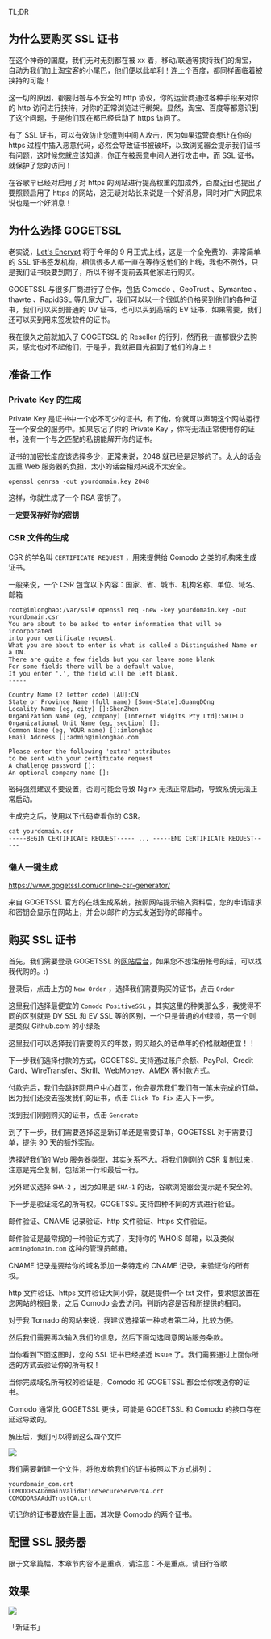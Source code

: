 <!--
GOGETSSL 证书购买记
在这个神奇的国度，我们无时无刻都在被xx着，移动/联通等挟持我们的淘宝，自动为我们加上淘宝客的小尾巴，他们便以此牟利！连上个百度，都同样面临着被挟持的可能！
1497687410
-->

TL;DR

## 为什么要购买 SSL 证书

在这个神奇的国度，我们无时无刻都在被 xx 着，移动/联通等挟持我们的淘宝，自动为我们加上淘宝客的小尾巴，他们便以此牟利！连上个百度，都同样面临着被挟持的可能！

这一切的原因，都要归咎与不安全的 http 协议，你的运营商通过各种手段来对你的 http 访问进行挟持，对你的正常浏览进行绑架。显然，淘宝、百度等都意识到了这个问题，于是他们现在都已经启动了 https 访问了。

有了 SSL 证书，可以有效防止您遭到中间人攻击，因为如果运营商想让在你的 https 过程中插入恶意代码，必然会导致证书被破坏，以致浏览器会提示我们证书有问题，这时候您就应该知道，你正在被恶意中间人进行攻击中，而 SSL 证书，就保护了您的访问！

在谷歌早已经对启用了对 https 的网站进行提高权重的加成外，百度近日也提出了要照顾启用了 https 的网站，这无疑对站长来说是一个好消息，同时对广大网民来说也是一个好消息！

## 为什么选择 GOGETSSL

老实说，[Let's Encrypt](https://letsencrypt.org/) 将于今年的 9 月正式上线，这是一个全免费的、非常简单的 SSL 证书签发机构，相信很多人都一直在等待这他们的上线，我也不例外，只是我们证书快要到期了，所以不得不提前去其他家进行购买。

GOGETSSL 与很多厂商进行了合作，包括 Comodo 、GeoTrust 、Symantec 、thawte 、RapidSSL 等几家大厂，我们可以以一个很低的价格买到他们的各种证书，我们可以买到普通的 DV 证书，也可以买到高端的 EV 证书，如果需要，我们还可以买到用来签发软件的证书。

我在很久之前就加入了 GOGETSSL 的 Reseller 的行列，然而我一直都很少去购买，感觉也对不起他们，于是乎，我就把目光投到了他们的身上！

## 准备工作

### Private Key 的生成

Private Key 是证书中一个必不可少的证书，有了他，你就可以声明这个网站运行在一个安全的服务中。如果忘记了你的 Private Key ，你将无法正常使用你的证书，没有一个与之匹配的私钥能解开你的证书。

证书的加密长度应该选择多少，正常来说，2048 就已经是足够的了。太大的话会加重 Web 服务器的负担，太小的话会相对来说不太安全。

```
openssl genrsa -out yourdomain.key 2048
```

这样，你就生成了一个 RSA 密钥了。

**一定要保存好你的密钥**

### CSR 文件的生成

CSR 的学名叫 `CERTIFICATE REQUEST` ，用来提供给 Comodo 之类的机构来生成证书。

一般来说，一个 CSR 包含以下内容：国家、省、城市、机构名称、单位、域名、邮箱

```
root@imlonghao:/var/ssl# openssl req -new -key yourdomain.key -out yourdomain.csr
You are about to be asked to enter information that will be incorporated
into your certificate request.
What you are about to enter is what is called a Distinguished Name or a DN.
There are quite a few fields but you can leave some blank
For some fields there will be a default value,
If you enter '.', the field will be left blank.
-----

Country Name (2 letter code) [AU]:CN
State or Province Name (full name) [Some-State]:GuangDOng
Locality Name (eg, city) []:ShenZhen
Organization Name (eg, company) [Internet Widgits Pty Ltd]:SHIELD
Organizational Unit Name (eg, section) []:
Common Name (eg, YOUR name) []:imlonghao
Email Address []:admin@imlonghao.com

Please enter the following 'extra' attributes
to be sent with your certificate request
A challenge password []:
An optional company name []:
```

密码强烈建议不要设置，否则可能会导致 Nginx 无法正常启动，导致系统无法正常启动。

生成完之后，使用以下代码查看你的 CSR。

```
cat yourdomain.csr
-----BEGIN CERTIFICATE REQUEST----- ... -----END CERTIFICATE REQUEST-----
```

### 懒人一键生成

https://www.gogetssl.com/online-csr-generator/

来自 GOGETSSL 官方的在线生成系统，按照网站提示输入资料后，您的申请请求和密钥会显示在网站上，并会以邮件的方式发送到你的邮箱中。

## 购买 SSL 证书

首先，我们需要登录 GOGETSSL 的[网站后台](https://web.archive.org/web/20161212021743/https://my.gogetssl.com/en/)，如果您不想注册帐号的话，可以找我代购的。:)

登录后，点击上方的 `New Order` ，选择我们需要购买的证书，点击 `Order`

这里我们选择最便宜的 `Comodo PositiveSSL` ，其实这里的种类那么多，我觉得不同的区别就是 DV SSL 和 EV SSL 等的区别，一个只是普通的小绿锁，另一个则是类似 Github.com 的小绿条

这里我们可以选择我们需要购买的年数，购买越久的话单年的价格就越便宜！！

下一步我们选择付款的方式，GOGETSSL 支持通过账户余额、PayPal、Credit Card、WireTransfer、Skrill、WebMoney、AMEX 等付款方式。

付款完后，我们会跳转回用户中心首页，他会提示我们我们有一笔未完成的订单，因为我们还没去签发我们的证书，点击 `Click To Fix` 进入下一步。

找到我们刚刚购买的证书，点击 `Generate`

到了下一步，我们需要选择这是新订单还是需要订单，GOGETSSL 对于需要订单，提供 90 天的额外奖励。

选择好我们的 Web 服务器类型，其实关系不大。将我们刚刚的 CSR 复制过来，注意是完全复制，包括第一行和最后一行。

另外建议选择 `SHA-2` ，因为如果是 `SHA-1` 的话，谷歌浏览器会提示是不安全的。

下一步是验证域名的所有权。GOGETSSL 支持四种不同的方式进行验证。

邮件验证、CNAME 记录验证、http 文件验证、https 文件验证。

邮件验证是最常规的一种验证方式了，支持你的 WHOIS 邮箱，以及类似 `admin@domain.com` 这种的管理员邮箱。

CNAME 记录是要给你的域名添加一条特定的 CNAME 记录，来验证你的所有权。

http 文件验证、https 文件验证大同小异，就是提供一个 txt 文件，要求您放置在您网站的根目录，之后 Comodo 会去访问，判断内容是否和所提供的相同。

对于我 Tornado 的网站来说，我建议选择第一种或者第二种，比较方便。

然后我们需要再次输入我们的信息，然后下面勾选同意网站服务条款。

当你看到下面这图时，您的 SSL 证书已经接近 issue 了。我们需要通过上面你所选的方式去验证你的所有权！

当你完成域名所有权的验证是，Comodo 和 GOGETSSL 都会给你发送你的证书。

Comodo 通常比 GOGETSSL 更快，可能是 GOGETSSL 和 Comodo 的接口存在延迟导致的。

解压后，我们可以得到这么四个文件

![](https://imlonghao.b-cdn.net/files/15/5bbb441fe2e10.jpg)

我们需要新建一个文件，将他发给我们的证书按照以下方式排列：

```
yourdomain_com.crt
COMODORSADomainValidationSecureServerCA.crt
COMODORSAAddTrustCA.crt
```

切记你的证书要放在最上面，其次是 Comodo 的两个证书。

## 配置 SSL 服务器

限于文章篇幅，本章节内容不是重点，请注意：不是重点。请自行谷歌

## 效果

![](https://imlonghao.b-cdn.net/files/15/5bbb443725e13.jpg)

「新证书」
